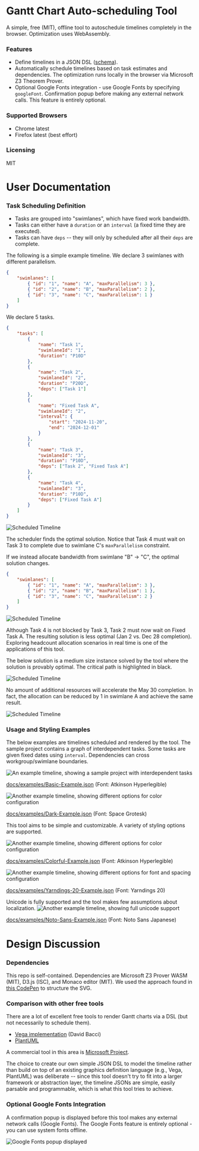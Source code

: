# Gantt Chart Auto-scheduling Tool
A simple, free (MIT), offline tool to autoschedule timelines completely in the browser. Optimization uses WebAssembly.

### Features
* Define timelines in a JSON DSL ([schema](https://github.com/garyg1/gantt-chart-tool/blob/main/schema.json)).
* Automatically schedule timelines based on task estimates and dependencies. The optimization runs locally in the browser via Microsoft Z3 Theorem Prover.
* Optional Google Fonts integration - use Google Fonts by specifying `googleFont`. Confirmation popup before making any external network calls. This feature is entirely optional.

### Supported Browsers
* Chrome latest
* Firefox latest (best effort)

### Licensing
MIT

# User Documentation
### Task Scheduling Definition
* Tasks are grouped into "swimlanes", which have fixed work bandwidth.
* Tasks can either have a `duration` or an `interval` (a fixed time they are executed).
* Tasks can have `deps` -- they will only by scheduled after all their `deps` are complete.

The following is a simple example timeline. We declare 3 swimlanes with different parallelism.
```json
{
    "swimlanes": [
        { "id": "1", "name": "A", "maxParallelism": 3 },
        { "id": "2", "name": "B", "maxParallelism": 2 },
        { "id": "3", "name": "C", "maxParallelism": 1 }
    ]
}
```

We declare 5 tasks.
```json
{
    "tasks": [
        {
            "name": "Task 1",
            "swimlaneId": "1",
            "duration": "P10D"
        },
        {
            "name": "Task 2",
            "swimlaneId": "2",
            "duration": "P20D",
            "deps": ["Task 1"]
        },
        {
            "name": "Fixed Task A",
            "swimlaneId": "2",
            "interval": {
                "start": "2024-11-20",
                "end": "2024-12-01"
            }
        },
        {
            "name": "Task 3",
            "swimlaneId": "3",
            "duration": "P10D",
            "deps": ["Task 2", "Fixed Task A"]
        },
        {
            "name": "Task 4",
            "swimlaneId": "3",
            "duration": "P10D",
            "deps": ["Fixed Task A"]
        }
    ]
}
```

![Scheduled Timeline](docs/images/Scheduling%20Example.png)

The scheduler finds the optimal solution. Notice that Task 4 must wait on Task 3 to complete due to swimlane C's `maxParallelism` constraint.

If we instead allocate bandwidth from swimlane "B" -> "C", the optimal solution changes.
```json
{
    "swimlanes": [
        { "id": "1", "name": "A", "maxParallelism": 3 },
        { "id": "2", "name": "B", "maxParallelism": 1 },
        { "id": "3", "name": "C", "maxParallelism": 2 }
    ]
}
```

![Scheduled Timeline](docs/images/Scheduling%20Example%202.png)

Although Task 4 is not blocked by Task 3, Task 2 must now wait on Fixed Task A. The resulting solution is less optimal (Jan 2 vs. Dec 28 completion). Exploring headcount allocation scenarios in real time is one of the applications of this tool.

The below solution is a medium size instance solved by the tool where the solution is provably optimal. The critical path is highlighted in black.

![Scheduled Timeline](docs/images/Larger%20Optimal%20Schedule%20Example.png)

No amount of additional resources will accelerate the May 30 completion. In fact, the allocation can be reduced by 1 in swimlane A and achieve the same result.

![Scheduled Timeline](docs/images/Larger%20Optimal%20Schedule%20Example%202.png)

### Usage and Styling Examples
The below examples are timelines scheduled and rendered by the tool. The sample project contains a graph of interdependent tasks. Some tasks are given fixed dates using `interval`. Dependencies can cross workgroup/swimlane boundaries.

![An example timeline, showing a sample project with interdependent tasks](docs/images/Project%20A.timeline.2024-11-11.Basic.png)

[docs/examples/Basic-Example.json](docs/examples/Basic-Example.json) (Font: Atkinson Hyperlegible)

![Another example timeline, showing different options for color configuration](docs/images/Project%20A.timeline.2024-11-11.Dark.png)

[docs/examples/Dark-Example.json](docs/examples/Dark-Example.json) (Font: Space Grotesk)

This tool aims to be simple and customizable. A variety of styling options are supported.

![Another example timeline, showing different options for color configuration](docs/images/Project%20A.timeline.2024-11-11.Colorful.png)

[docs/examples/Colorful-Example.json](docs/examples/Colorful-Example.json) (Font: Atkinson Hyperlegible)

![Another example timeline, showing different options for font and spacing configuration](docs/images/Project%20A.timeline.2024-11-11.Yarndings.png)

[docs/examples/Yarndings-20-Example.json](docs/examples/Yarndings-20-Example.json) (Font: Yarndings 20)

Unicode is fully supported and the tool makes few assumptions about localization.
![Another example timeline, showing full unicode support](docs/images/スケジュール例.timeline.2024-11-11.Noto-Sans.png)

[docs/examples/Noto-Sans-Example.json](docs/examples/Noto-Sans-Example.json) (Font: Noto Sans Japanese)

# Design Discussion

### Dependencies
This repo is self-contained. Dependencies are Microsoft Z3 Prover WASM (MIT), D3.js (ISC), and Monaco editor (MIT). We used the approach found in [this CodePen](https://codepen.io/jey/pen/nOEeME) to structure the SVG.

### Comparison with other free tools
There are a lot of excellent free tools to render Gantt charts via a DSL (but not necessarily to schedule them).
- [Vega implementation](https://github.com/PBI-David/Deneb-Showcase) (David Bacci)
- [PlantUML](https://plantuml.com/gantt-diagram)

A commercial tool in this area is [Microsoft Project](https://en.wikipedia.org/wiki/Microsoft_Project).

The choice to create our own simple JSON DSL to model the timeline rather than build on top of an existing graphics definition language (e.g., Vega, PlantUML) was deliberate -- since this tool doesn't try to fit into a larger framework or abstraction layer, the timeline JSONs are simple, easily parsable and programmable, which is what this tool tries to achieve.

### Optional Google Fonts Integration
A confirmation popup is displayed before this tool makes any external network calls (Google Fonts). The Google Fonts feature is entirely optional - you can use system fonts offline.

![Google Fonts popup displayed](docs/images/Google%20Fonts%20consent%20popup.png)
